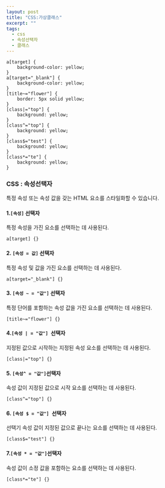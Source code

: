 ```yaml
---
layout: post
title: "CSS:가상클래스"
excerpt: ""
tags: 
  - css
  - 속성선택자
  - 클래스
---
```

```
a[target] {
    background-color: yellow;
}
a[target="_blank"] { 
    background-color: yellow;
}
[title~="flower"] {
    border: 5px solid yellow;
}
[class|="top"] {
    background: yellow;
}
[class^="top"] {
    background: yellow;
}
[class$="test"] {
    background: yellow;
}
[class*="te"] {
    background: yellow;
}
```
### CSS : 속성선택자

특정 속성 또는 속성 값을 갖는 HTML 요소를 스타일화할 수 있습니다.

#### 1.`[속성]` 선택자

특정 속성을 가진 요소를 선택하는 데 사용된다.

`a[target] {}`

#### 2. `[속성 = 값]` 선택자

특정 속성 및 값을 가진 요소를 선택하는 데 사용된다.

`a[target="_blank"] {}`

#### 3. `[속성 ~ = "값"]` 선택자

특정 단어를 포함하는 속성 값을 가진 요소를 선택하는 데 사용된다.

`[title~="flower"] {}`

#### 4.`[속성 | = "값"] `선택자

지정된 값으로 시작하는 지정된 속성 요소를 선택하는 데 사용된다.

`[class|="top"] {}`

#### 5.  `[속성^ = "값"]`선택자 

속성 값이 지정된 값으로 시작 요소를 선택하는 데 사용된다.

`[class^="top"] {}`

#### 6. `[속성 $ = "값"] `선택자

선택기 속성 값이 지정된 값으로 끝나는 요소를 선택하는 데 사용된다.

`[class$="test"] {}`

#### 7.` [속성 * = "값"] `선택자

속성 값이 소정 값을 포함하는 요소를 선택하는 데 사용된다.

`[class*="te"] {}`

